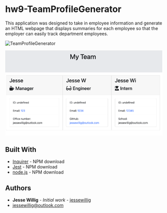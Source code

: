 # hw9-TeamProfileGenerator

This application was designed to take in employee information and generate an HTML webpage that displays summaries for each employee so that the employer can easily track department employees.

![TeamProfileGenerator](./assets/teamProfileVideo.gif)

![TeamProfileGenerator](./assets/teamProfileApp.png)

## Built With

* [Inquirer](https://www.npmjs.com/package/inquirer#questions) - NPM download
* [Jest](https://www.npmjs.com/package/jest) - NPM download
* [node.js](https://www.npmjs.com/package/node.js) - NPM download

## Authors

* **Jesse Willig** - *Initial work* - [jessewillig](https://github.com/jessewillig)
* [jessewillig@outlook.com](mailto:jessewillig@outlook.com)